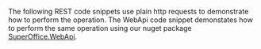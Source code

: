 The following REST code snippets use plain http requests to demonstrate how to perform the operation. The WebApi code snippet demonstates how to perform the same operation using our nuget package [SuperOffice.WebApi][1].

<!-- Link References -->

[1]: https://www.nuget.org/packages/SuperOffice.WebApi